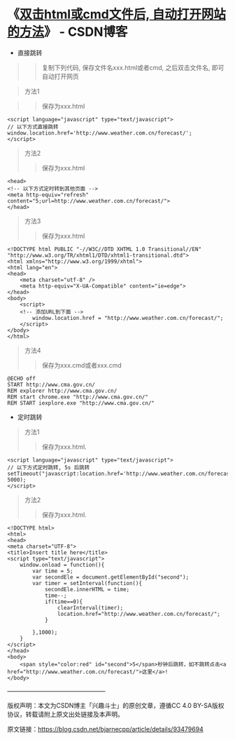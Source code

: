 # 《[**双击html或cmd文件后, 自动打开网站的方法**](https://blog.csdn.net/bjarnecpp/article/details/93479694)》 - CSDN博客

- 直接跳转

>> 复制下列代码, 保存文件名xxx.html或者cmd, 之后双击文件名, 即可自动打开网页

> 方法1

>>保存为xxx.html

```
<script language="javascript" type="text/javascript">   
// 以下方式直接跳转  
window.location.href='http://www.weather.com.cn/forecast/';  
</script> 
```

> 方法2
>> 保存为xxx.html

```
<head>  
<!-- 以下方式定时转到其他页面 -->  
<meta http-equiv="refresh" content="5;url=http://www.weather.com.cn/forecast/">   
</head> 
```

> 方法3
>> 保存为xxx.html

```
<!DOCTYPE html PUBLIC "-//W3C//DTD XHTML 1.0 Transitional//EN" "http://www.w3.org/TR/xhtml1/DTD/xhtml1-transitional.dtd">
<html xmlns="http://www.w3.org/1999/xhtml">
<html lang="en">
<head>
    <meta charset="utf-8" />
    <meta http-equiv="X-UA-Compatible" content="ie=edge">
</head>
<body>
    <script>
    <!-- 添加URL到下面 -->
        window.location.href = "http://www.weather.com.cn/forecast/";
    </script>
</body>
</html>
```

> 方法4
>> 保存为xxx.cmd或者xxx.cmd
```
@ECHO off
START http://www.cma.gov.cn/
REM explorer http://www.cma.gov.cn/
REM start chrome.exe "http://www.cma.gov.cn/"
REM START iexplore.exe "http://www.cma.gov.cn/"
```

- 定时跳转

> 方法1
>> 保存为xxx.html.
```
<script language="javascript" type="text/javascript">   
// 以下方式定时跳转, 5s 后跳转
setTimeout("javascript:location.href='http://www.weather.com.cn/forecast/'", 5000);   
</script>  
```

> 方法2
>> 保存为xxx.html.
```
<!DOCTYPE html>
<html>
<head>
<meta charset="UTF-8">
<title>Insert title here</title>
<script type="text/javascript">
	window.onload = function(){
		var time = 5;
		var secondEle = document.getElementById("second");
		var timer = setInterval(function(){
			secondEle.innerHTML = time;
			time--;
			if(time==0){
				clearInterval(timer);
				location.href="http://www.weather.com.cn/forecast/";
			}
				
		},1000);
	}
</script>
</head>
<body>
	<span style="color:red" id="second">5</span>秒钟后跳转，如不跳转点击<a href="http://www.weather.com.cn/forecast/">这里</a>!
</body>
```
————————————————

版权声明：本文为CSDN博主「兴趣斗士」的原创文章，遵循CC 4.0 BY-SA版权协议，转载请附上原文出处链接及本声明。

原文链接：https://blog.csdn.net/bjarnecpp/article/details/93479694
